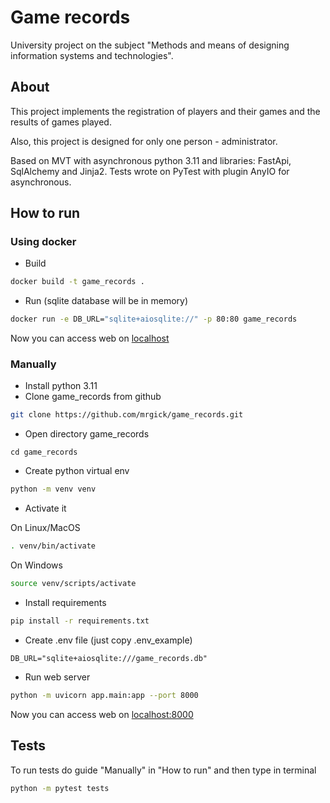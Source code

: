 
# Game records
University project on the subject "Methods and means of designing information systems and technologies".

## About
This project implements the registration of players and their games and the results of games played. 

Also, this project is designed for only one person - administrator.

Based on MVT with asynchronous python 3.11 and libraries: FastApi, SqlAlchemy and Jinja2. Tests wrote on PyTest with plugin AnyIO for asynchronous.

## How to run

### Using docker
- Build
```bash
docker build -t game_records .
```
- Run (sqlite database will be in memory)
```bash
docker run -e DB_URL="sqlite+aiosqlite://" -p 80:80 game_records
```
Now you can access web on [localhost](http://127.0.0.1:80)

### Manually
- Install python 3.11
- Clone game_records from github
```bash
git clone https://github.com/mrgick/game_records.git
```
- Open directory game_records
```
cd game_records
```
- Create python virtual env
```bash
python -m venv venv
```
- Activate it
    
On Linux/MacOS

```bash
. venv/bin/activate
```

On Windows

```bash
source venv/scripts/activate
```
- Install requirements
```bash
pip install -r requirements.txt
```
- Create .env file (just copy .env_example)
```env
DB_URL="sqlite+aiosqlite:///game_records.db"
```
- Run web server
```bash
python -m uvicorn app.main:app --port 8000
```

Now you can access web on [localhost:8000](http://127.0.0.1:8000)

## Tests
To run tests do guide "Manually" in "How to run" and then type in terminal
```bash
python -m pytest tests
```